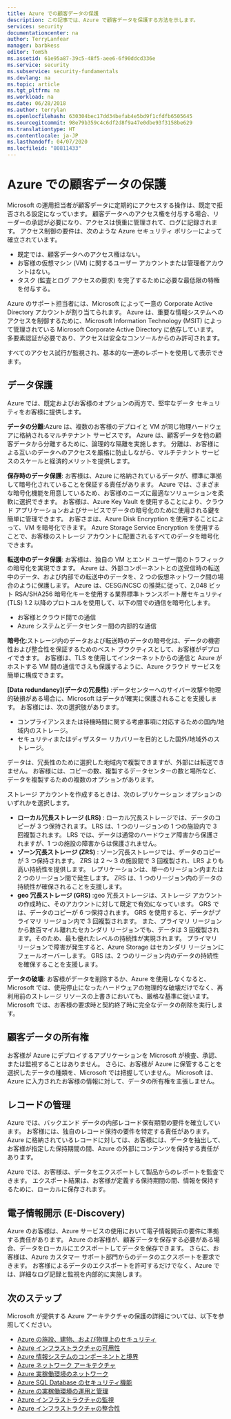```yaml
---
title: Azure での顧客データの保護
description: この記事では、Azure で顧客データを保護する方法を示します。
services: security
documentationcenter: na
author: TerryLanfear
manager: barbkess
editor: TomSh
ms.assetid: 61e95a87-39c5-48f5-aee6-6f90ddcd336e
ms.service: security
ms.subservice: security-fundamentals
ms.devlang: na
ms.topic: article
ms.tgt_pltfrm: na
ms.workload: na
ms.date: 06/28/2018
ms.author: terrylan
ms.openlocfilehash: 630304bec17dd34befab4e5bd9f1cfdfb6505645
ms.sourcegitcommit: 98e79b359c4c6df2d8f9a47e0dbe93f3158be629
ms.translationtype: HT
ms.contentlocale: ja-JP
ms.lasthandoff: 04/07/2020
ms.locfileid: "80811433"
---
```

# <a name="azure-customer-data-protection"></a>Azure での顧客データの保護   
Microsoft の運用担当者が顧客データに定期的にアクセスする操作は、既定で拒否される設定になっています。 顧客データへのアクセス権を付与する場合、リーダーの承認が必要になり、アクセスは慎重に管理されて、ログに記録されます。 アクセス制御の要件は、次のような Azure セキュリティ ポリシーによって確立されています。

- 既定では、顧客データへのアクセス権はない。
- お客様の仮想マシン (VM) に関するユーザー アカウントまたは管理者アカウントはない。
- タスク (監査とログ アクセスの要求) を完了するために必要な最低限の特権を付与する。

Azure のサポート担当者には、Microsoft によって一意の Corporate Active Directory アカウントが割り当てられます。 Azure は、重要な情報システムへのアクセスを制御するために、Microsoft Information Technology (MSIT) によって管理されている Microsoft Corporate Active Directory に依存しています。 多要素認証が必要であり、アクセスは安全なコンソールからのみ許可されます。

すべてのアクセス試行が監視され、基本的な一連のレポートを使用して表示できます。

## <a name="data-protection"></a>データ保護
Azure では、既定およびお客様のオプションの両方で、堅牢なデータ セキュリティをお客様に提供します。

**データの分離**:Azure は、複数のお客様のデプロイと VM が同じ物理ハードウェアに格納されるマルチテナント サービスです。 Azure は、顧客データを他の顧客データから分離するために、論理的な隔離を実施します。 分離は、お客様による互いのデータへのアクセスを厳格に防止しながら、マルチテナント サービスのスケールと経済的メリットを提供します。

**保存時のデータ保護**: お客様は、Azure に格納されているデータが、標準に準拠して暗号化されていることを保証する責任があります。 Azure では、さまざまな暗号化機能を用意しているため、お客様のニーズに最適なソリューションを柔軟に選択できます。 お客様は、Azure Key Vault を使用することにより、クラウド アプリケーションおよびサービスでデータの暗号化のために使用される鍵を簡単に管理できます。 お客さまは、Azure Disk Encryption を使用することによって、VM を暗号化できます。 Azure Storage Service Encryption を使用することで、お客様のストレージ アカウントに配置されるすべてのデータを暗号化できます。

**転送中のデータ保護**: お客様は、独自の VM とエンド ユーザー間のトラフィックの暗号化を実現できます。 Azure は、外部コンポーネントとの送受信時の転送中のデータ、および内部での転送中のデータを、2 つの仮想ネットワーク間の場合のように保護します。 Azure は、CESG/NCSC の推奨に従って、2,048 ビット RSA/SHA256 暗号化キーを使用する業界標準トランスポート層セキュリティ (TLS) 1.2 以降のプロトコルを使用して、以下の間での通信を暗号化します。

- お客様とクラウド間での通信
- Azure システムとデータセンター間の内部的な通信

**暗号化**:ストレージ内のデータおよび転送時のデータの暗号化は、データの機密性および整合性を保証するためのベスト プラクティスとして、お客様がデプロイできます。 お客様は、TLS を使用してインターネットからの通信と Azure がホストする VM 間の通信でさえも保護するように、Azure クラウド サービスを簡単に構成できます。

**[Data redundancy]\(データの冗長性\)** :データセンターへのサイバー攻撃や物理的破損がある場合に、Microsoft はデータが確実に保護されることを支援します。 お客様には、次の選択肢があります。

- コンプライアンスまたは待機時間に関する考慮事項に対応するための国内/地域内のストレージ。
- セキュリティまたはディザスター リカバリーを目的とした国外/地域外のストレージ。

データは、冗長性のために選択した地域内で複製できますが、外部には転送できません。 お客様には、コピーの数、複製するデータセンターの数と場所など、データを複製するための複数のオプションがあります。

ストレージ アカウントを作成するときは、次のレプリケーション オプションのいずれかを選択します。

- **ローカル冗長ストレージ (LRS)** :  ローカル冗長ストレージでは、データのコピーが 3 つ保持されます。 LRS は、1 つのリージョンの 1 つの施設内で 3 回複製されます。 LRS では、データは通常のハードウェア障害から保護されますが、1 つの施設の障害からは保護されません。
- **ゾーン冗長ストレージ (ZRS)** :  ゾーン冗長ストレージでは、データのコピーが 3 つ保持されます。 ZRS は 2 ～ 3 の施設間で 3 回複製され、LRS よりも高い持続性を提供します。 レプリケーションは、単一のリージョン内または 2 つのリージョン間で発生します。 ZRS は、1 つのリージョン内のデータの持続性が確保されることを支援します。
- **geo 冗長ストレージ (GRS)** :geo 冗長ストレージは、ストレージ アカウントの作成時に、そのアカウントに対して既定で有効になっています。 GRS では、データのコピーが 6 つ保持されます。 GRS を使用すると、データがプライマリ リージョン内で 3 回複製されます。 また、プライマリ リージョンから数百マイル離れたセカンダリ リージョンでも、データは 3 回複製されます。そのため、最も優れたレベルの持続性が実現されます。 プライマリ リージョンで障害が発生すると、Azure Storage はセカンダリ リージョンにフェールオーバーします。 GRS は、2 つのリージョン内のデータの持続性を確保することを支援します。

**データの破壊**: お客様がデータを削除するか、Azure を使用しなくなると、Microsoft では、使用停止になったハードウェアの物理的な破壊だけでなく、再利用前のストレージ リソースの上書きにおいても、厳格な基準に従います。 Microsoft では、お客様の要求時と契約終了時に完全なデータの削除を実行します。

## <a name="customer-data-ownership"></a>顧客データの所有権
お客様が Azure にデプロイするアプリケーションを Microsoft が検査、承認、または監視することはありません。 さらに、お客様が Azure に保管することを選択したデータの種類を、Microsoft では把握していません。 Microsoft は、Azure に入力されたお客様の情報に対して、データの所有権を主張しません。

## <a name="records-management"></a>レコードの管理
Azure では、バックエンド データの内部レコード保有期間の要件を確立しています。 お客様には、独自のレコード保持の要件を特定する責任があります。 Azure に格納されているレコードに対しては、お客様には、データを抽出して、お客様が指定した保持期間の間、Azure の外部にコンテンツを保持する責任があります。

Azure では、お客様は、データをエクスポートして製品からのレポートを監査できます。 エクスポート結果は、お客様が定義する保持期間の間、情報を保持するために、ローカルに保存されます。

## <a name="electronic-discovery-e-discovery"></a>電子情報開示 (E-Discovery)
Azure のお客様は、Azure サービスの使用において電子情報開示の要件に準拠する責任があります。 Azure のお客様が、顧客データを保存する必要がある場合、データをローカルにエクスポートしてデータを保存できます。 さらに、お客様は、Azure カスタマー サポート部門からのデータのエクスポートを要求できます。 お客様によるデータのエクスポートを許可するだけでなく、Azure では、詳細なログ記録と監視を内部的に実施します。

## <a name="next-steps"></a>次のステップ
Microsoft が提供する Azure アーキテクチャの保護の詳細については、以下を参照してください。

- [Azure の施設、建物、および物理上のセキュリティ](physical-security.md)
- [Azure インフラストラクチャの可用性](infrastructure-availability.md)
- [Azure 情報システムのコンポーネントと境界](infrastructure-components.md)
- [Azure ネットワーク アーキテクチャ](infrastructure-network.md)
- [Azure 実稼働環境のネットワーク](production-network.md)
- [Azure SQL Database のセキュリティ機能](infrastructure-sql.md)
- [Azure の実稼働環境の運用と管理](infrastructure-operations.md)
- [Azure インフラストラクチャの監視](infrastructure-monitoring.md)
- [Azure インフラストラクチャの整合性](infrastructure-integrity.md)
